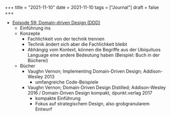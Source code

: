 +++
title = "2021-11-10"
date = 2021-11-10
tags = ["Journal"]
draft = false
+++

-   [Episode 59: Domain-driven Design (DDD)](https://www.heise.de/developer/artikel/Episode-59-Domain-driven-Design-DDD-4300844.html)
    -   Einführung ins
    -   Konzepte
        -   Fachlichkeit von der technik trennen
        -   Technik ändert sich aber die Fachlichkeit bleibt
        -   Abhängig vom Kontext, können die Begriffe aus der Ubiquituos Language eine andere Bedeutung haben (Beispiel: Buch in der Bücherei)
    -   Bücher
        -   Vaughn Vernon; Implementing Domain-Driven Design; Addison-Wesley 2013
            -   umfangreiche Code-Beispiele
        -   Vaughn Vernon; Domain-Driven Design Distilled; Addison-Wesley 2016 / Domain-Driven Design kompakt, dpunkt.verlag 2017
            -   kompakte Einführung
            -   Fokus auf strategischem Design, also grobgranularem Entwurf